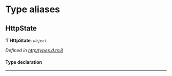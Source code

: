 

# Type aliases

<a id="httpstate"></a>

##  HttpState

**Ƭ HttpState**: *`object`*

*Defined in [http/types.d.ts:8](https://github.com/polkadot-js/api/blob/f405b52/packages/api-provider/src/http/types.d.ts#L8)*

#### Type declaration

___

